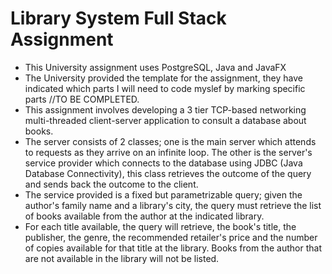 # Library System Full Stack Assignment
- This University assignment uses PostgreSQL, Java and JavaFX
- The University provided the template for the assignment, they have indicated which parts I will need to code myslef by marking specific parts //TO BE COMPLETED.
- This assignment involves developing a 3 tier TCP-based networking multi-threaded client-server application to consult a database about books.
- The server consists of 2 classes; one is the main server which attends to requests as they arrive on an infinite loop. The other is the server's service provider which connects to the database using JDBC (Java Database Connectivity), this class retrieves the outcome of the query and sends back the outcome to the client.
- The service provided is a fixed but parametrizable query; given the author's family name and a library's city, the query must retrieve the list of books available from the author at the indicated library.
- For each title available, the query will retrieve, the book's title, the publisher, the genre, the recommended retailer's price and the number of copies available for that title at the library. Books from the author that are not available in the library will not be listed.
